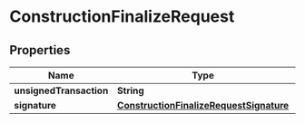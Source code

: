 

# ConstructionFinalizeRequest


## Properties

Name | Type | Description | Notes
------------ | ------------- | ------------- | -------------
**unsignedTransaction** | **String** |  | 
**signature** | [**ConstructionFinalizeRequestSignature**](ConstructionFinalizeRequestSignature.md) |  | 



